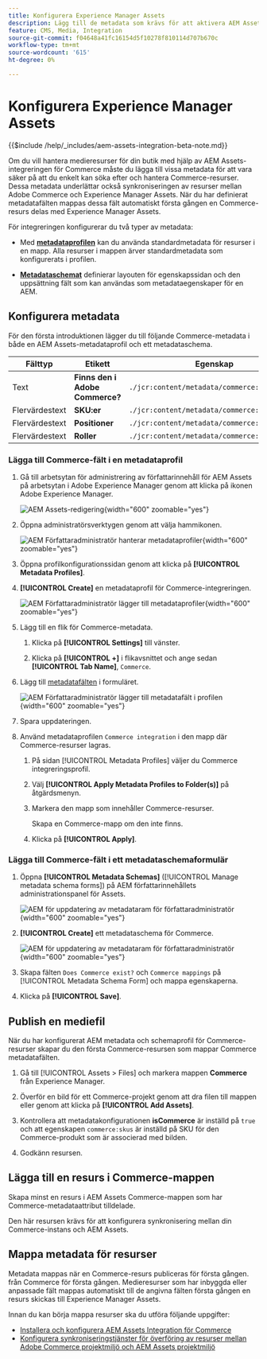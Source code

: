 ```yaml
---
title: Konfigurera Experience Manager Assets
description: Lägg till de metadata som krävs för att aktivera AEM Assets Integration för Commerce för att synkronisera resurser mellan Adobe Commerce- och Experience Manager Assets-projekt.
feature: CMS, Media, Integration
source-git-commit: f04648a41fc16154d5f10278f810114d707b670c
workflow-type: tm+mt
source-wordcount: '615'
ht-degree: 0%

---
```


# Konfigurera Experience Manager Assets

{{$include /help/_includes/aem-assets-integration-beta-note.md}}

Om du vill hantera medieresurser för din butik med hjälp av AEM Assets-integreringen för Commerce måste du lägga till vissa metadata för att vara säker på att du enkelt kan söka efter och hantera Commerce-resurser. Dessa metadata underlättar också synkroniseringen av resurser mellan Adobe Commerce och Experience Manager Assets. När du har definierat metadatafälten mappas dessa fält automatiskt första gången en Commerce-resurs delas med Experience Manager Assets.

För integreringen konfigurerar du två typer av metadata:

- Med **[metadataprofilen](https://experienceleague.adobe.com/en/docs/experience-manager-cloud-service/content/assets/manage/metadata-profiles)** kan du använda standardmetadata för resurser i en mapp. Alla resurser i mappen ärver standardmetadata som konfigurerats i profilen.

- **[Metadataschemat](https://experienceleague.adobe.com/en/docs/experience-manager-cloud-service/content/assets/manage/metadata-schemas)** definierar layouten för egenskapssidan och den uppsättning fält som kan användas som metadataegenskaper för en AEM.

## Konfigurera metadata

För den första introduktionen lägger du till följande Commerce-metadata i både en AEM Assets-metadataprofil och ett metadataschema.

| Fälttyp | Etikett | Egenskap | Standardvärde |
|------ | ------- | ---------- | ------------- |
| Text | **Finns den i Adobe Commerce?** | `./jcr:content/metadata/commerce:isCommerce` | ja |
| Flervärdestext | **SKU:er** | `./jcr:content/metadata/commerce:skus` | ingen |
| Flervärdestext | **Positioner** | `./jcr:content/metadata/commerce:positions` | ingen |
| Flervärdestext | **Roller** | `./jcr:content/metadata/commerce:roles` | ingen |


### Lägga till Commerce-fält i en metadataprofil

1. Gå till arbetsytan för administrering av författarinnehåll för AEM Assets på arbetsytan i Adobe Experience Manager genom att klicka på ikonen Adobe Experience Manager.

   ![AEM Assets-redigering](./assets/aem-assets-authoring.png){width="600" zoomable="yes"}

1. Öppna administratörsverktygen genom att välja hammikonen.

   ![AEM Författaradministratör hanterar metadataprofiler](./assets/aem-manage-metadata-profiles.png){width="600" zoomable="yes"}

1. Öppna profilkonfigurationssidan genom att klicka på **[!UICONTROL Metadata Profiles]**.

1. **[!UICONTROL Create]** en metadataprofil för Commerce-integreringen.

   ![AEM Författaradministratör lägger till metadataprofiler ](./assets/aem-create-metadata-profile.png){width="600" zoomable="yes"}

1. Lägg till en flik för Commerce-metadata.

   1. Klicka på **[!UICONTROL Settings]** till vänster.

   1. Klicka på **[!UICONTROL +]** i flikavsnittet och ange sedan **[!UICONTROL Tab Name]**, `Commerce`.

1. Lägg till [metadatafälten](#configure-metadata) i formuläret.

   ![AEM Författaradministratör lägger till metadatafält i profilen](./assets/aem-edit-metadata-profile-fields.png){width="600" zoomable="yes"}

1. Spara uppdateringen.

1. Använd metadataprofilen `Commerce integration` i den mapp där Commerce-resurser lagras.

   1. På sidan [!UICONTROL  Metadata Profiles] väljer du Commerce integreringsprofil.

   1. Välj **[!UICONTROL Apply Metadata Profiles to Folder(s)]** på åtgärdsmenyn.

   1. Markera den mapp som innehåller Commerce-resurser.

      Skapa en Commerce-mapp om den inte finns.

   1. Klicka på **[!UICONTROL Apply]**.

### Lägga till Commerce-fält i ett metadataschemaformulär

1. Öppna **[!UICONTROL Metadata Schemas]** ([!UICONTROL Manage metadata schema forms]) på AEM författarinnehållets administrationspanel för Assets.

   ![AEM för uppdatering av metadataram för författaradministratör](./assets/aem-assets-manage-metadata-schema.png){width="600" zoomable="yes"}

1. **[!UICONTROL Create]** ett metadataschema för Commerce.

   ![AEM för uppdatering av metadataram för författaradministratör](./assets/aem-assets-create-metadata-schema.png){width="600" zoomable="yes"}

1. Skapa fälten `Does Commerce exist?` och `Commerce mappings` på [!UICONTROL Metadata Schema Form] och mappa egenskaperna.

1. Klicka på **[!UICONTROL Save]**.


## Publish en mediefil

När du har konfigurerat AEM metadata och schemaprofil för Commerce-resurser skapar du den första Commerce-resursen som mappar Commerce metadatafälten.

1. Gå till [!UICONTROL Assets > Files] och markera mappen **Commerce** från Experience Manager.

1. Överför en bild för ett Commerce-projekt genom att dra filen till mappen eller genom att klicka på **[!UICONTROL Add Assets]**.

1. Kontrollera att metadatakonfigurationen **isCommerce** är inställd på `true` och att egenskapen `commerce:skus` är inställd på SKU för den Commerce-produkt som är associerad med bilden.

1. Godkänn resursen.


## Lägga till en resurs i Commerce-mappen

Skapa minst en resurs i AEM Assets Commerce-mappen som har Commerce-metadataattribut tilldelade.

Den här resursen krävs för att konfigurera synkronisering mellan din Commerce-instans och AEM Assets.

## Mappa metadata för resurser

Metadata mappas när en Commerce-resurs publiceras för första gången.  från Commerce för första gången. Medieresurser som har inbyggda eller anpassade fält mappas automatiskt till de angivna fälten första gången en resurs skickas till Experience Manager Assets.

Innan du kan börja mappa resurser ska du utföra följande uppgifter:

- [Installera och konfigurera AEM Assets Integration för Commerce](aem-assets-configure-commerce.md)
- [Konfigurera synkroniseringstjänster för överföring av resurser mellan Adobe Commerce projektmiljö och AEM Assets projektmiljö](aem-assets-setup-synchronization.md)
